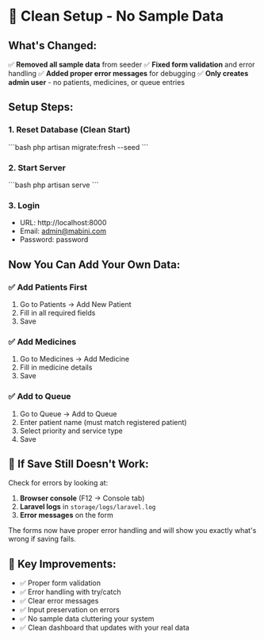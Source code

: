 # 🧹 Clean Setup - No Sample Data

## What's Changed:
✅ **Removed all sample data** from seeder
✅ **Fixed form validation** and error handling
✅ **Added proper error messages** for debugging
✅ **Only creates admin user** - no patients, medicines, or queue entries

## Setup Steps:

### 1. Reset Database (Clean Start)
\`\`\`bash
php artisan migrate:fresh --seed
\`\`\`

### 2. Start Server
\`\`\`bash
php artisan serve
\`\`\`

### 3. Login
- URL: http://localhost:8000
- Email: admin@mabini.com  
- Password: password

## Now You Can Add Your Own Data:

### ✅ **Add Patients First**
1. Go to Patients → Add New Patient
2. Fill in all required fields
3. Save

### ✅ **Add Medicines**  
1. Go to Medicines → Add Medicine
2. Fill in medicine details
3. Save

### ✅ **Add to Queue**
1. Go to Queue → Add to Queue
2. Enter patient name (must match registered patient)
3. Select priority and service type
4. Save

## 🔧 **If Save Still Doesn't Work:**

Check for errors by looking at:
1. **Browser console** (F12 → Console tab)
2. **Laravel logs** in `storage/logs/laravel.log`
3. **Error messages** on the form

The forms now have proper error handling and will show you exactly what's wrong if saving fails.

## 🎯 **Key Improvements:**
- ✅ Proper form validation
- ✅ Error handling with try/catch
- ✅ Clear error messages
- ✅ Input preservation on errors
- ✅ No sample data cluttering your system
- ✅ Clean dashboard that updates with your real data
